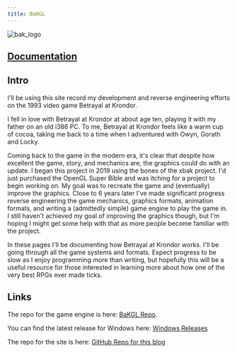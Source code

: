 ```yaml
---
title: BaKGL
---
```

![bak_logo](http://xavieran.github.io/BaKHelpWeb/notendur.hi.is/eybjorn/krondor/kronlogb.gif?raw=true "BaK Logo")


## [Documentation](content/)

## Intro

I'll be using this site record my development and reverse engineering efforts on the 1993 video game Betrayal at Krondor.

I fell in love with Betrayal at Krondor at about age ten, playing it with my father on an old i386 PC. To me, Betrayal at Krondor feels like a warm cup of cocoa, taking me back to a time when I adventured with Owyn, Gorath and Locky.

Coming back to the game in the modern era, it's clear that despite how excellent the game, story, and mechanics are, the graphics could do with an update. I began this project in 2019 using the bones of the xbak project. I'd just purchased the OpenGL Super Bible and was itching for a project to begin working on. My goal was to recreate the game and (eventually) improve the graphics. Close to 6 years later I've made significant progress reverse engineering the game mechanics, graphics formats, animation formats, and writing a (admittedly simple) game engine to play the game in. I still haven't achieved my goal of improving the graphics though, but I'm hoping I might get some help with that as more people become familiar with the project.

In these pages I'll be documenting how Betrayal at Krondor works. I'll be going through all the game systems and formats. Expect progress to be slow as I enjoy programming more than writing, but hopefully this will be a useful resource for those interested in learning more about how one of the very best RPGs ever made ticks.

## Links

The repo for the game engine is here: [BaKGL Repo](http://github.com/xavieran/BaKGL).

You can find the latest release for Windows here: [Windows Releases](https://github.com/xavieran/BaKGL/releases)

The repo for the site is here: [GitHub Repo for this blog](http://github.com/xavieran/blog)
